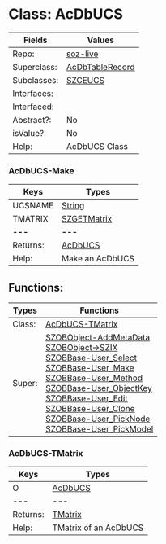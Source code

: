 
# Class:	AcDbUCS

| Fields | Values |
| --------- | --------- |
| Repo: | [soz-live](/repos/soz-live.html) |
| Superclass: | [AcDbTableRecord](AcDbTableRecord.html) |
| Subclasses: | [SZCEUCS](SZCEUCS.html) |
| Interfaces: |  |
| Interfaced: |  |
| Abstract?: | No |
| isValue?: | No |
| Help: | AcDbUCS Class |

### AcDbUCS-Make

| Keys | Types |
| --------- | --------- |
| UCSNAME | [String](String.html) |
| TMATRIX | [SZGETMatrix](SZGETMatrix.html) |
| **---** | **---** |
| Returns: | [AcDbUCS](AcDbUCS.html) |
| Help: | Make an AcDbUCS |


## Functions:

| Types | Functions |
| --------- | --------- |
| Class: | [AcDbUCS-TMatrix](#AcDbUCS-TMatrix) |
| Super: | [SZOBObject-AddMetaData](SZOBObject.html) <br> [SZOBObject->SZIX](SZOBObject.html) <br> [SZOBBase-User_Select](SZOBBase.html) <br> [SZOBBase-User_Make](SZOBBase.html) <br> [SZOBBase-User_Method](SZOBBase.html) <br> [SZOBBase-User_ObjectKey](SZOBBase.html) <br> [SZOBBase-User_Edit](SZOBBase.html) <br> [SZOBBase-User_Clone](SZOBBase.html) <br> [SZOBBase-User_PickNode](SZOBBase.html) <br> [SZOBBase-User_PickModel](SZOBBase.html) |


### AcDbUCS-TMatrix

| Keys | Types |
| --------- | --------- |
| O | [AcDbUCS](AcDbUCS.html) |
| **---** | **---** |
| Returns: | [TMatrix](TMatrix.html) |
| Help: | TMatrix of an AcDbUCS |

